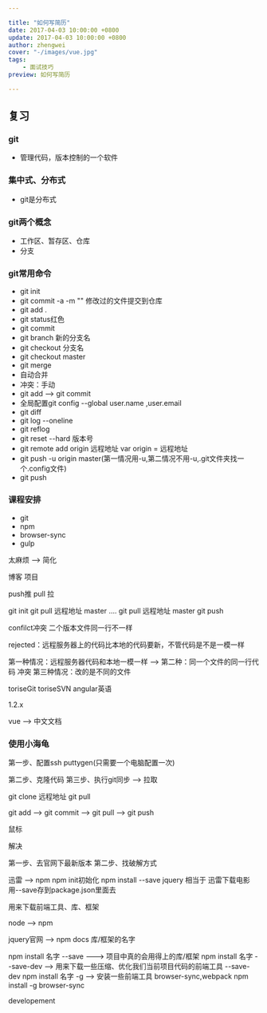 ```yaml
---

title: "如何写简历"
date: 2017-04-03 10:00:00 +0800
update: 2017-04-03 10:00:00 +0800
author: zhengwei
cover: "-/images/vue.jpg"
tags:
    - 面试技巧
preview: 如何写简历

---
```

## 复习
### git
- 管理代码，版本控制的一个软件
### 集中式、分布式
- git是分布式
### git两个概念
- 工作区、暂存区、仓库
- 分支
### git常用命令
- git init
- git commit -a -m "" 修改过的文件提交到仓库
- git add .
- git status红色
- git commit
- git branch 新的分支名
- git checkout 分支名
- git checkout master
- git merge
- 自动合并
- 冲突：手动
- git add --> git commit
- 全局配置git config --global user.name ,user.email
- git diff
- git log --oneline
- git reflog
- git reset --hard 版本号
- git remote add origin 远程地址  var origin = 远程地址
- git push -u origin master(第一情况用-u,第二情况不用-u,.git文件夹找一个.config文件)
- git push


### 课程安排
- git
- npm
- browser-sync
- gulp

太麻烦
--> 简化



博客
项目

push推 pull 拉



git init
git pull 远程地址 master
....
git pull 远程地址 master
git push



confilct冲突
二个版本文件同一行不一样

rejected：远程服务器上的代码比本地的代码要新，不管代码是不是一模一样

第一种情况：远程服务器代码和本地一模一样 --> 
第二种：同一个文件的同一行代码 冲突
第三种情况：改的是不同的文件 


toriseGit
toriseSVN
angular英语

1.2.x

vue --> 中文文档




### 使用小海龟
第一步、配置ssh puttygen(只需要一个电脑配置一次)

第二步、克隆代码
第三步、执行git同步 --> 拉取


git clone 远程地址
git pull



git add --> git commit --> git pull --> git push


鼠标

解决

第一步、去官网下最新版本
第二步、找破解方式

迅雷 --> npm
npm init初始化
npm install --save jquery 相当于 迅雷下载电影
用--save存到package.json里面去

用来下载前端工具、库、框架

node --> npm


jquery官网 --> npm docs 库/框架的名字


npm install 名字 --save ---> 项目中真的会用得上的库/框架
npm install 名字 --save-dev --> 用来下载一些压缩、优化我们当前项目代码的前端工具 --save-dev
npm install 名字 -g --> 安装一些前端工具 browser-sync,webpack
npm install -g browser-sync 

developement
<script src=""

webstorm

github
码云


配置
sublime配置

慢慢买 api是http协议 https协议 报错 跨域 
协议、域名、端口只有
api写死放到github上面

动手

can not get /
index.html



hot module reload 更新


gulp
作用：压缩js,css,html,less编译、sass编译、图片优化

task 指定任务名
src  指定要处理的文件
dest 把要处理的文件指定放到哪里
watch 监视